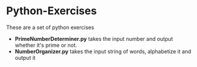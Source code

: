 # Python-Exercises
These are a set of python exercises

- **PrimeNumberDeterminer.py** takes the input number and output whether it's prime or not.
- **NumberOrganizer.py** takes the input string of words, alphabetize it and output it
